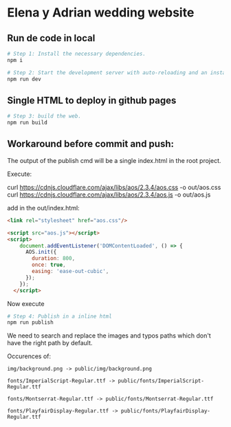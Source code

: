 # Elena y Adrian wedding website

## Run de code in local

```sh
# Step 1: Install the necessary dependencies.
npm i

# Step 2: Start the development server with auto-reloading and an instant preview.
npm run dev
```

## Single HTML to deploy in github pages

```sh
# Step 3: build the web.
npm run build
```

## Workaround before commit and push:

The output of the publish cmd will be a single index.html in the root project.

Execute:

curl https://cdnjs.cloudflare.com/ajax/libs/aos/2.3.4/aos.css   -o out/aos.css
curl https://cdnjs.cloudflare.com/ajax/libs/aos/2.3.4/aos.js    -o out/aos.js

add in the out/index.html:

```html
<link rel="stylesheet" href="aos.css"/>

<script src="aos.js"></script>
<script>
    document.addEventListener('DOMContentLoaded', () => {
      AOS.init({
        duration: 800,
        once: true,
        easing: 'ease-out-cubic',
      });
    });
  </script>
```

Now execute

```sh
# Step 4: Publish in a inline html
npm run publish
```
We need to search and replace the images and typos paths which don't have the right path by default.

Occurences of:

```
img/background.png -> public/img/background.png

fonts/ImperialScript-Regular.ttf -> public/fonts/ImperialScript-Regular.ttf

fonts/Montserrat-Regular.ttf -> public/fonts/Montserrat-Regular.ttf

fonts/PlayfairDisplay-Regular.ttf -> public/fonts/PlayfairDisplay-Regular.ttf
```

